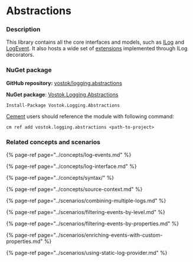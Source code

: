 # Abstractions

### Description

This library contains all the core interfaces and models, such as [ILog](https://github.com/vostok/logging.abstractions/blob/master/Vostok.Logging.Abstractions/ILog.cs) and [LogEvent](https://github.com/vostok/logging.abstractions/blob/master/Vostok.Logging.Abstractions/LogEvent.cs). It also hosts a wide set of [extensions](https://github.com/vostok/logging.abstractions/tree/master/Vostok.Logging.Abstractions/Extensions) implemented through ILog decorators.

### NuGet package

**GitHub repository:** [vostok/logging.abstractions](https://github.com/vostok/logging.abstractions)

**NuGet package**: [Vostok.Logging.Abstractions](https://www.nuget.org/packages/Vostok.Logging.Abstractions/)

```text
Install-Package Vostok.Logging.Abstractions
```

[Cement](https://github.com/skbkontur/cement) users should reference the module with following command:

```text
cm ref add vostok.logging.abstractions <path-to-project>
```

### Related concepts and scenarios

{% page-ref page="../concepts/log-events.md" %}

{% page-ref page="../concepts/log-interface.md" %}

{% page-ref page="../concepts/syntax/" %}

{% page-ref page="../concepts/source-context.md" %}

{% page-ref page="../scenarios/combining-multiple-logs.md" %}

{% page-ref page="../scenarios/filtering-events-by-level.md" %}

{% page-ref page="../scenarios/filtering-events-by-properties.md" %}

{% page-ref page="../scenarios/enriching-events-with-custom-properties.md" %}

{% page-ref page="../scenarios/using-static-log-provider.md" %}

